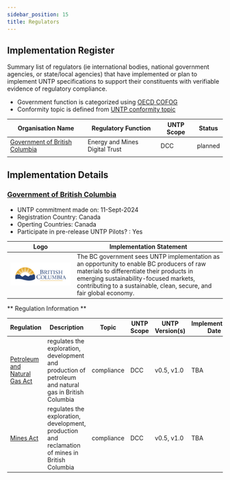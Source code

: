 ```yaml
---
sidebar_position: 15
title: Regulators
---
```


## Implementation Register

Summary list of regulators (ie international bodies, national government agencies, or state/local agencies) that have implemented or plan to implement UNTP specifications to support their constituents with verifiable evidence of regulatory compliance. 

* Government function is categorized using [OECD COFOG](https://www.oecd-ilibrary.org/governance/government-at-a-glance-2023_0ffb2b04-en)
* Conformity topic is defined from [UNTP conformity topic](https://test.uncefact.org/vocabulary/untp/core/0/conformityTopicCode)


|Organisation Name |Regulatory Function|UNTP Scope|Status|
|--|--|--|--|
|[Government of British Columbia](#government-of-british-columbia)|Energy and Mines Digital Trust|DCC|planned| 
| | | | |


## Implementation Details


### [Government of British Columbia](https://digital.gov.bc.ca/)

* UNTP commitment made on:  11-Sept-2024
* Registration Country: Canada
* Operting Countries: Canada
* Participate in pre-release UNTP Pilots? : Yes

|Logo|Implementation Statement|
|--|--|
|![BC Gov](../../implementations/digital.gov.bc.ca/logo.png)|The BC government sees UNTP implementation as an opportunity to enable BC producers of raw materials to differentiate their products in emerging sustainability-focused markets, contributing to a sustainable, clean, secure, and fair global economy. |

** Regulation Information **

|Regulation|Description|Topic|UNTP Scope|UNTP Version(s)|Implementation Date|Test Report|
|--|--|--|--|--|--|--|
|[Petroleum and Natural Gas Act](https://www.bclaws.gov.bc.ca/civix/document/id/complete/statreg/96361_01)|regulates the exploration, development and production of petroleum and natural gas in British Columbia|compliance|DCC|v0.5, v1.0|TBA|TBA |
|[Mines Act](https://www.bclaws.gov.bc.ca/civix/document/id/complete/statreg/96293_01)|regulates the exploration, development, production and reclamation of mines in British Columbia|compliance|DCC|v0.5, v1.0|TBA|TBA|
